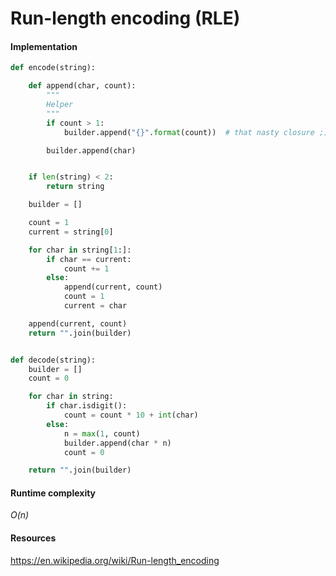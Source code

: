 # Run-length encoding (RLE)

#### Implementation

```python
def encode(string):

    def append(char, count):
        """
        Helper
        """
        if count > 1:
            builder.append("{}".format(count))  # that nasty closure ;)

        builder.append(char)


    if len(string) < 2:
        return string

    builder = []

    count = 1
    current = string[0]

    for char in string[1:]:
        if char == current:
            count += 1
        else:
            append(current, count)
            count = 1
            current = char

    append(current, count)
    return "".join(builder)


def decode(string):
    builder = []
    count = 0

    for char in string:
        if char.isdigit():
            count = count * 10 + int(char)
        else:
            n = max(1, count)
            builder.append(char * n)
            count = 0

    return "".join(builder)
```

#### Runtime complexity

*O(n)*

#### Resources

https://en.wikipedia.org/wiki/Run-length_encoding
